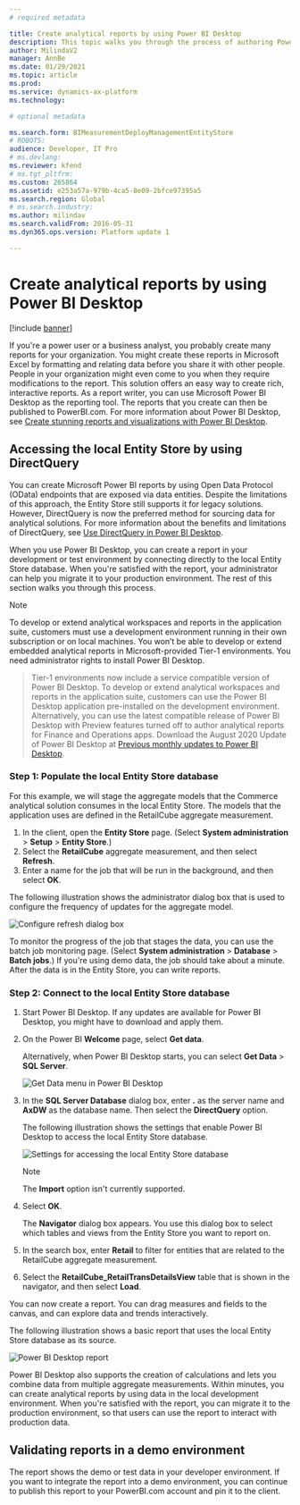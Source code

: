 ```yaml
---
# required metadata

title: Create analytical reports by using Power BI Desktop
description: This topic walks you through the process of authoring Power BI reports by using the local Entity Store database. 
author: MilindaV2
manager: AnnBe
ms.date: 01/29/2021
ms.topic: article
ms.prod: 
ms.service: dynamics-ax-platform
ms.technology: 

# optional metadata

ms.search.form: BIMeasurementDeployManagementEntityStore
# ROBOTS: 
audience: Developer, IT Pro
# ms.devlang: 
ms.reviewer: kfend
# ms.tgt_pltfrm: 
ms.custom: 265864
ms.assetid: e253a57a-979b-4ca5-8e09-2bfce97395a5
ms.search.region: Global
# ms.search.industry: 
ms.author: milindav
ms.search.validFrom: 2016-05-31
ms.dyn365.ops.version: Platform update 1

---
```


# Create analytical reports by using Power BI Desktop

[!include [banner](../includes/banner.md)]

If you're a power user or a business analyst, you probably create many reports for your organization. You might create these reports in Microsoft Excel by formatting and relating data before you share it with other people. People in your organization might even come to you when they require modifications to the report. This solution offers an easy way to create rich, interactive reports. As a report writer, you can use Microsoft Power BI Desktop as the reporting tool. The reports that you create can then be published to PowerBI.com. For more information about Power BI Desktop, see [Create stunning reports and visualizations with Power BI Desktop](https://powerbi.microsoft.com/desktop).

## Accessing the local Entity Store by using DirectQuery
You can create Microsoft Power BI reports by using Open Data Protocol (OData) endpoints that are exposed via data entities. Despite the limitations of this approach, the Entity Store still supports it for legacy solutions. However, DirectQuery is now the preferred method for sourcing data for analytical solutions. For more information about the benefits and limitations of DirectQuery, see [Use DirectQuery in Power BI Desktop](https://powerbi.microsoft.com/documentation/powerbi-desktop-use-directquery/).

When you use Power BI Desktop, you can create a report in your development or test environment by connecting directly to the local Entity Store database. When you're satisfied with the report, your administrator can help you migrate it to your production environment. The rest of this section walks you through this process.

> [!NOTE]
> To develop or extend analytical workspaces and reports in the application suite, customers must use a development environment running in their own subscription or on local machines. You won’t be able to develop or extend embedded analytical reports in Microsoft-provided Tier-1 environments. You need administrator rights to install Power BI Desktop.

> Tier-1 environments now include a service compatible version of Power BI Desktop. To develop or extend analytical workspaces and reports in the application suite, customers can use the Power BI Desktop application pre-installed on the development environment. Alternatively, you can use the latest compatible release of Power BI Desktop with Preview features turned off to author analytical reports for Finance and Operations apps. Download the August 2020 Update of Power BI Desktop at [Previous monthly updates to Power BI Desktop](https://docs.microsoft.com/en-us/power-bi/fundamentals/desktop-latest-update-archive#power-bi-desktop-monthly-update-video-3).

### Step 1: Populate the local Entity Store database
For this example, we will stage the aggregate models that the Commerce analytical solution consumes in the local Entity Store. The models that the application uses are defined in the RetailCube aggregate measurement. 

1. In the client, open the **Entity Store** page. (Select **System administration** \> **Setup** \> **Entity Store**.) 
2. Select the **RetailCube** aggregate measurement, and then select **Refresh**. 
3. Enter a name for the job that will be run in the background, and then select **OK**.

The following illustration shows the administrator dialog box that is used to configure the frequency of updates for the aggregate model.

![Configure refresh dialog box](media/Configure-refresh.png)

To monitor the progress of the job that stages the data, you can use the batch job monitoring page. (Select **System administration** \> **Database** \> **Batch jobs**.) If you're using demo data, the job should take about a minute. After the data is in the Entity Store, you can write reports. 

### Step 2: Connect to the local Entity Store database
1. Start Power BI Desktop. If any updates are available for Power BI Desktop, you might have to download and apply them. 
2. On the Power BI **Welcome** page, select **Get data**. 

    Alternatively, when Power BI Desktop starts, you can select **Get Data** \> **SQL Server**. 

    ![Get Data menu in Power BI Desktop](media/Power-BI-Desktop-Get-Data.png)

3. In the **SQL Server Database** dialog box, enter **.** as the server name and **AxDW** as the database name. Then select the **DirectQuery** option. 

    The following illustration shows the settings that enable Power BI Desktop to access the local Entity Store database.

    ![Settings for accessing the local Entity Store database](media/Connect-to-SQL-Database.png)

    > [!NOTE]
    > The **Import** option isn't currently supported.

4. Select **OK**. 

    The **Navigator** dialog box appears. You use this dialog box to select which tables and views from the Entity Store you want to report on. 

5. In the search box, enter **Retail** to filter for entities that are related to the RetailCube aggregate measurement.
6. Select the **RetailCube\_RetailTransDetailsView** table that is shown in the navigator, and then select **Load**. 

You can now create a report. You can drag measures and fields to the canvas, and can explore data and trends interactively.

The following illustration shows a basic report that uses the local Entity Store database as its source.

![Power BI Desktop report](media/Power-BI-Desktop-Report.png)

Power BI Desktop also supports the creation of calculations and lets you combine data from multiple aggregate measurements. Within minutes, you can create analytical reports by using data in the local development environment. When you're satisfied with the report, you can migrate it to the production environment, so that users can use the report to interact with production data.

## Validating reports in a demo environment

The report shows the demo or test data in your developer environment. If you want to integrate the report into a demo environment, you can continue to publish this report to your PowerBI.com account and pin it to the client. 
